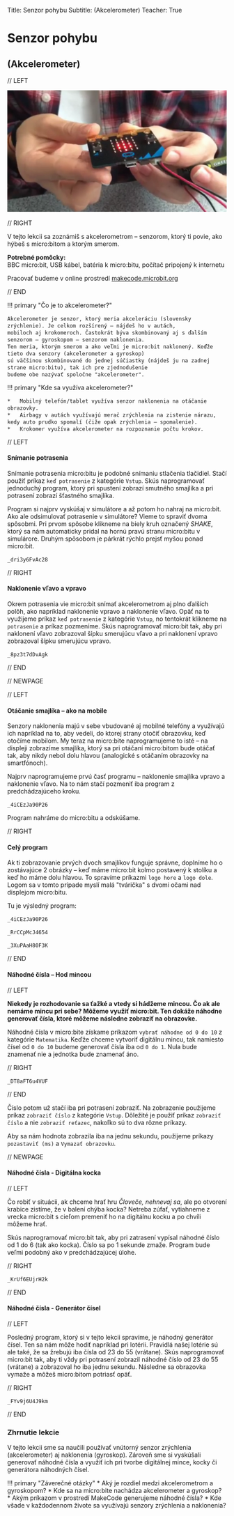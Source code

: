 Title:   Senzor pohybu
Subtitle:    (Akcelerometer)
Teacher:	True

# Senzor pohybu
## (Akcelerometer)

// LEFT

![Obrázok BBC micro:bitu](images/microbit_hands.png)

// RIGHT

<div markdown="1" class="lection-desc">
V tejto lekcii sa zoznámiš s akcelerometrom – senzorom, ktorý ti povie, ako hýbeš s micro:bitom
a ktorým smerom.
</div>

**Potrebné pomôcky:**  
BBC micro:bit, USB kábel, batéria k micro:bitu, počítač pripojený k internetu

Pracovať budeme v online prostredí [makecode.microbit.org](https://makecode.microbit.org/)

// END

!!! primary "Čo je to akcelerometer?"

	Akcelerometer je senzor, ktorý meria akceleráciu (slovensky zrýchlenie). Je celkom rozšírený – nájdeš ho v autách,
	mobiloch aj krokomeroch. Častokrát býva skombinovaný aj s ďalším senzorom – gyroskopom – senzorom naklonenia.
	Ten meria, ktorým smerom a ako veľmi je micro:bit naklonený. Keďže tieto dva senzory (akcelerometer a gyroskop)
	sú väčšinou skombinované do jednej súčiastky (nájdeš ju na zadnej strane micro:bitu), tak ich pre zjednodušenie
	budeme obe nazývať spoločne "akcelerometer".

!!! primary "Kde sa využíva akcelerometer?"

	*   Mobilný telefón/tablet využíva senzor naklonenia na otáčanie obrazovky.
	*   Airbagy v autách využívajú merač zrýchlenia na zistenie nárazu, kedy auto prudko spomalí (čiže opak zrýchlenia – spomalenie).
	*   Krokomer využíva akcelerometer na rozpoznanie počtu krokov.


// LEFT

#### Snímanie potrasenia 

Snímanie potrasenia micro:bitu je podobné snímaniu stlačenia tlačidiel. Stačí použiť príkaz `keď potrasenie`
z kategórie `Vstup`. Skús naprogramovať jednoduchý program, ktorý pri spustení zobrazí smutného smajlíka
a pri potrasení zobrazí šťastného smajlíka.

Program si najprv vyskúšaj v simulátore a až potom ho nahraj na micro:bit. Ako ale odsimulovať potrasenie v simulátore? Vieme to spraviť dvoma spôsobmi. Pri prvom spôsobe klikneme na biely kruh označený *SHAKE*, ktorý sa nám automaticky pridal na hornú pravú stranu micro:bitu v simulárore. Druhým spôsobom je párkrát rýchlo prejsť myšou ponad micro:bit.

```makecode
_dri3y6FvAc28
```

// RIGHT

#### Naklonenie vľavo a vpravo

Okrem potrasenia vie micro:bit snímať akcelerometrom aj plno ďalších polôh, ako napríklad naklonenie vpravo
a naklonenie vľavo. Opäť na to využijeme príkaz `keď potrasenie` z kategórie `Vstup`, no tentokrát klikneme
na `potrasenie` a príkaz pozmeníme. Skús naprogramovať micro:bit tak, aby pri naklonení vľavo zobrazoval šípku smerujúcu
vľavo a pri naklonení vpravo zobrazoval šípku smerujúcu vpravo.


```makecode
_8pz3t7dDvAgk
```

// END

// NEWPAGE

// LEFT

#### Otáčanie smajlíka – ako na mobile

Senzory naklonenia majú v sebe vbudované aj mobilné telefóny a využívajú ich napríklad na to, aby vedeli,
do ktorej strany otočiť obrazovku, keď otočíme mobilom. My teraz na micro:bite naprogramujeme to isté – na displeji
zobrazíme smajlíka, ktorý sa pri otáčaní micro:bitom bude otáčať tak, aby nikdy nebol dolu hlavou (analogické s otáčaním
obrazovky na smartfónoch).

Najprv naprogramujeme prvú časť programu – naklonenie smajlíka vpravo a naklonenie vľavo. Na to nám stačí pozmeniť
iba program z predchádzajúceho kroku.

```makecode
_4iCEzJa90P26
```

Program nahráme do micro:bitu a odskúšame. 

// RIGHT

#### Celý program

Ak ti zobrazovanie prvých dvoch smajlíkov funguje správne, doplníme ho o zostávajúce 2 obrázky – keď máme micro:bit
kolmo postavený k stolíku a keď ho máme dolu hlavou. To spravíme príkazmi `logo hore` a `logo dole`. Logom sa v tomto
prípade myslí malá "tvárička" s dvomi očami nad displejom micro:bitu.

Tu je výsledný program:

```makecode-no-link
_4iCEzJa90P26
```
```makecode-no-link
_RrCCpMcJ4654
```
```makecode-link-only
_3XuPAaH80F3K
```

// END

#### Náhodné čísla – Hod mincou

// LEFT

**Niekedy je rozhodovanie sa ťažké a vtedy si hádžeme mincou. Čo ak ale nemáme mincu pri sebe? Môžeme využiť micro:bit.
Ten dokáže náhodne generovať čísla, ktoré môžeme následne zobraziť na obrazovke.**

Náhodné čísla v micro:bite získame príkazom `vybrať náhodne od 0 do 10` z kategórie `Matematika`. Keďže chceme vytvoriť
digitálnu mincu, tak namiesto čísel od `0 do 10` budeme generovať čísla iba od `0 do 1`. Nula bude znamenať nie a 
jednotka bude znamenať áno.

// RIGHT

```makecode
_DT8aFT6u4VUF
```

// END

Číslo potom už stačí iba pri potrasení zobraziť. Na zobrazenie použijeme príkaz `zobraziť číslo` z kategórie `Vstup`.
Dôležité je použiť príkaz `zobraziť číslo` a nie `zobraziť reťazec`, nakoľko sú to dva rôzne príkazy.

Aby sa nám hodnota zobrazila iba na jednu sekundu, použijeme príkazy `pozastaviť (ms)` a `Vymazať obrazovku`.

// NEWPAGE

#### Náhodné čísla - Digitálna kocka

// LEFT

Čo robiť v situácii, ak chceme hrať hru *Človeče, nehnevaj sa*, ale po otvorení krabice zistíme, že v balení chýba kocka?
Netreba zúfať, vytiahneme z vrecka micro:bit s cieľom premeniť ho na digitálnu kocku a po chvíli môžeme hrať.

Skús naprogramovať micro:bit tak, aby pri zatrasení vypísal náhodné číslo od 1 do 6 (tak ako kocka).
Číslo sa po 1 sekunde zmaže. Program bude veľmi podobný ako v predchádzajúcej úlohe.

// RIGHT


```makecode
_KrUf6EUjrH2k
```

// END

#### Náhodné čísla - Generátor čísel

// LEFT

Posledný program, ktorý si v tejto lekcii spravíme, je náhodný generátor čísel. Ten sa nám môže hodiť napríklad
pri lotérii. Pravidlá našej lotérie sú ale také, že sa žrebujú iba čísla od 23 do 55 (vrátane). Skús naprogramovať
micro:bit tak, aby ti vždy pri potrasení zobrazil náhodné číslo od 23 do 55 (vrátane) a zobrazoval ho iba jednu sekundu.
Následne sa obrazovka vymaže a môžeš micro:bitom potriasť opäť.

// RIGHT

```makecode
_FYv9j6U4J9km
```

// END

### Zhrnutie lekcie
V tejto lekcii sme sa naučili používať vnútorný senzor zrýchlenia (akcelerometer) aj naklonenia (gyroskop). Zároveň
sme si vyskúšali generovať náhodné čísla a využiť ich pri tvorbe digitálnej mince, kocky či generátora náhodných čísel.

!!! primary "Záverečné otázky"
    * Aký je rozdiel medzi akcelerometrom a gyroskopom?
    * Kde sa na micro:bite nachádza akcelerometer a gyroskop?
    * Akým príkazom v prostredí MakeCode generujeme náhodné čísla?
    * Kde všade v každodennom živote sa využívajú senzory zrýchlenia a naklonenia?
